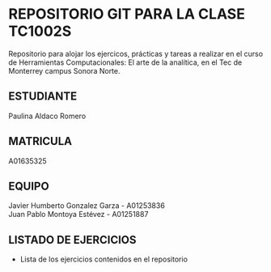 # REPOSITORIO GIT PARA LA CLASE TC1002S
Repositorio para alojar los ejercicos, prácticas y tareas a realizar 
en el curso de Herramientas Computacionales: El arte de la analítica,
en el Tec de Monterrey campus Sonora Norte.
## ESTUDIANTE 
Paulina Aldaco Romero

## MATRICULA
A01635325

## EQUIPO
Javier Humberto Gonzalez Garza - A01253836  
Juan Pablo Montoya Estévez - A01251887

## LISTADO DE EJERCICIOS
* Lista de los ejercicios contenidos en el repositorio

